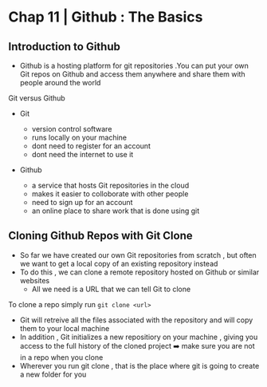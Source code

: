 # Chap 11 | Github : The Basics

## Introduction to Github 

- Github is a hosting platform for git repositories .You can put your own Git repos on Github and access them anywhere and share them with people around the world 

Git versus Github 

- Git 
  - version control software 
  - runs locally on your machine
  - dont need to register for an account 
  - dont need the internet to use it 

- Github 
  - a service that hosts Git repositories in the cloud
  - makes it easier to colloborate with other people 
  - need to sign up for an account 
  - an online place to share work that is done using git

## Cloning Github Repos with Git Clone 

- So far we have created our own Git repositories from scratch , but often we want to get a local copy of an existing repository instead 
- To do this , we can clone a remote repository hosted on Github or similar websites 
  - All we need is a URL that we can tell Git to clone 

To clone a repo simply run `git clone <url>`

-  Git will retreive all the files associated with the repository and will copy them to your local machine 
- In addition , Git initializes a new repositiory on your machine , giving you access to the full history of the cloned project ➡️ make sure you are not in a repo when you clone 
- Wherever you run git clone , that is the place where git is going to create a new folder for you  

